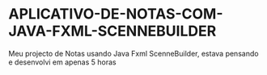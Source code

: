 # APLICATIVO-DE-NOTAS-COM-JAVA-FXML-SCENNEBUILDER
Meu projecto de Notas usando Java Fxml ScenneBuilder, estava pensando e desenvolvi em apenas 5 horas
